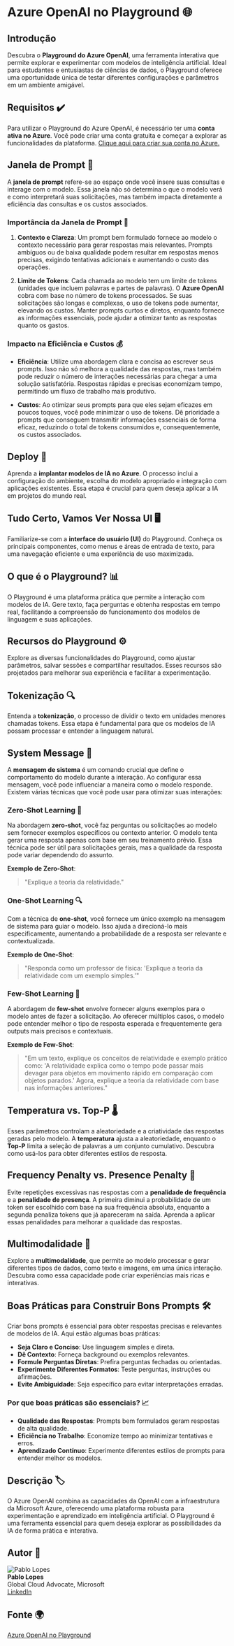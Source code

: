# Azure OpenAI no Playground 🌐  

## Introdução  
Descubra o **Playground do Azure OpenAI**, uma ferramenta interativa que permite explorar e experimentar com modelos de inteligência artificial. Ideal para estudantes e entusiastas de ciências de dados, o Playground oferece uma oportunidade única de testar diferentes configurações e parâmetros em um ambiente amigável.  

## Requisitos ✔️  
Para utilizar o Playground do Azure OpenAI, é necessário ter uma **conta ativa no Azure**. Você pode criar uma conta gratuita e começar a explorar as funcionalidades da plataforma. [Clique aqui para criar sua conta no Azure.](https://azure.microsoft.com/free/)  

## Janela de Prompt 💬  
A **janela de prompt** refere-se ao espaço onde você insere suas consultas e interage com o modelo. Essa janela não só determina o que o modelo verá e como interpretará suas solicitações, mas também impacta diretamente a eficiência das consultas e os custos associados.  

### Importância da Janela de Prompt 🔑  

1. **Contexto e Clareza**: Um prompt bem formulado fornece ao modelo o contexto necessário para gerar respostas mais relevantes. Prompts ambíguos ou de baixa qualidade podem resultar em respostas menos precisas, exigindo tentativas adicionais e aumentando o custo das operações.  

2. **Limite de Tokens**: Cada chamada ao modelo tem um limite de tokens (unidades que incluem palavras e partes de palavras). O **Azure OpenAI** cobra com base no número de tokens processados. Se suas solicitações são longas e complexas, o uso de tokens pode aumentar, elevando os custos. Manter prompts curtos e diretos, enquanto fornece as informações essenciais, pode ajudar a otimizar tanto as respostas quanto os gastos.  

### Impacto na Eficiência e Custos 💰  

- **Eficiência**: Utilize uma abordagem clara e concisa ao escrever seus prompts. Isso não só melhora a qualidade das respostas, mas também pode reduzir o número de interações necessárias para chegar a uma solução satisfatória. Respostas rápidas e precisas economizam tempo, permitindo um fluxo de trabalho mais produtivo.  

- **Custos**: Ao otimizar seus prompts para que eles sejam eficazes em poucos toques, você pode minimizar o uso de tokens. Dê prioridade a prompts que conseguem transmitir informações essenciais de forma eficaz, reduzindo o total de tokens consumidos e, consequentemente, os custos associados.  

## Deploy 🚀  
Aprenda a **implantar modelos de IA no Azure**. O processo inclui a configuração do ambiente, escolha do modelo apropriado e integração com aplicações existentes. Essa etapa é crucial para quem deseja aplicar a IA em projetos do mundo real.  

## Tudo Certo, Vamos Ver Nossa UI 🖥️  
Familiarize-se com a **interface do usuário (UI)** do Playground. Conheça os principais componentes, como menus e áreas de entrada de texto, para uma navegação eficiente e uma experiência de uso maximizada.  

## O que é o Playground? 📊  
O Playground é uma plataforma prática que permite a interação com modelos de IA. Gere texto, faça perguntas e obtenha respostas em tempo real, facilitando a compreensão do funcionamento dos modelos de linguagem e suas aplicações.  

## Recursos do Playground ⚙️  
Explore as diversas funcionalidades do Playground, como ajustar parâmetros, salvar sessões e compartilhar resultados. Esses recursos são projetados para melhorar sua experiência e facilitar a experimentação.  

## Tokenização 🔍  
Entenda a **tokenização**, o processo de dividir o texto em unidades menores chamadas tokens. Essa etapa é fundamental para que os modelos de IA possam processar e entender a linguagem natural.  

## System Message 📝  
A **mensagem de sistema** é um comando crucial que define o comportamento do modelo durante a interação. Ao configurar essa mensagem, você pode influenciar a maneira como o modelo responde. Existem várias técnicas que você pode usar para otimizar suas interações:  

### Zero-Shot Learning 🚫  
Na abordagem **zero-shot**, você faz perguntas ou solicitações ao modelo sem fornecer exemplos específicos ou contexto anterior. O modelo tenta gerar uma resposta apenas com base em seu treinamento prévio. Essa técnica pode ser útil para solicitações gerais, mas a qualidade da resposta pode variar dependendo do assunto.  

**Exemplo de Zero-Shot**:  
> "Explique a teoria da relatividade."  

### One-Shot Learning 🔍  
Com a técnica de **one-shot**, você fornece um único exemplo na mensagem de sistema para guiar o modelo. Isso ajuda a direcioná-lo mais especificamente, aumentando a probabilidade de a resposta ser relevante e contextualizada.  

**Exemplo de One-Shot**:  
> "Responda como um professor de física: 'Explique a teoria da relatividade com um exemplo simples.'"  

### Few-Shot Learning 👥  
A abordagem de **few-shot** envolve fornecer alguns exemplos para o modelo antes de fazer a solicitação. Ao oferecer múltiplos casos, o modelo pode entender melhor o tipo de resposta esperada e frequentemente gera outputs mais precisos e contextuais.  

**Exemplo de Few-Shot**:  
> "Em um texto, explique os conceitos de relatividade e exemplo prático como: 'A relatividade explica como o tempo pode passar mais devagar para objetos em movimento rápido em comparação com objetos parados.' Agora, explique a teoria da relatividade com base nas informações anteriores."  

## Temperatura vs. Top-P 🌡️  
Esses parâmetros controlam a aleatoriedade e a criatividade das respostas geradas pelo modelo. A **temperatura** ajusta a aleatoriedade, enquanto o **Top-P** limita a seleção de palavras a um conjunto cumulativo. Descubra como usá-los para obter diferentes estilos de resposta.  

## Frequency Penalty vs. Presence Penalty 🚫  
Evite repetições excessivas nas respostas com a **penalidade de frequência** e a **penalidade de presença**. A primeira diminui a probabilidade de um token ser escolhido com base na sua frequência absoluta, enquanto a segunda penaliza tokens que já apareceram na saída. Aprenda a aplicar essas penalidades para melhorar a qualidade das respostas.  

## Multimodalidade 🌈  
Explore a **multimodalidade**, que permite ao modelo processar e gerar diferentes tipos de dados, como texto e imagens, em uma única interação. Descubra como essa capacidade pode criar experiências mais ricas e interativas.  

## Boas Práticas para Construir Bons Prompts 🛠️  
Criar bons prompts é essencial para obter respostas precisas e relevantes de modelos de IA. Aqui estão algumas boas práticas:  

- **Seja Claro e Conciso**: Use linguagem simples e direta.  
- **Dê Contexto**: Forneça background ou exemplos relevantes.  
- **Formule Perguntas Diretas**: Prefira perguntas fechadas ou orientadas.  
- **Experimente Diferentes Formatos**: Teste perguntas, instruções ou afirmações.  
- **Evite Ambiguidade**: Seja específico para evitar interpretações erradas.  

### Por que boas práticas são essenciais? 📈  
- **Qualidade das Respostas**: Prompts bem formulados geram respostas de alta qualidade.  
- **Eficiência no Trabalho**: Economize tempo ao minimizar tentativas e erros.  
- **Aprendizado Contínuo**: Experimente diferentes estilos de prompts para entender melhor os modelos.  

## Descrição 🏷️  
O Azure OpenAI combina as capacidades da OpenAI com a infraestrutura da Microsoft Azure, oferecendo uma plataforma robusta para experimentação e aprendizado em inteligência artificial. O Playground é uma ferramenta essencial para quem deseja explorar as possibilidades da IA de forma prática e interativa.  

## Autor 👤  
![Pablo Lopes](https://hermes.dio.me/users/author/photos/beb50134-5951-452d-adf4-39575a3b1ab5.jpg)  
**Pablo Lopes**  
Global Cloud Advocate, Microsoft  
[LinkedIn](https://www.linkedin.com/in/pablonuneslopes/)  

## Fonte 🌍  
[Azure OpenAI no Playground](https://web.dio.me/track/microsoft-azure-open-ai)
